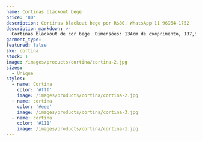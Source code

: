 ```yaml
---
name: Cortinas blackout bege
price: '80'
description: Cortinas blackout bege por R$80. WhatsApp 11 96964-1752
description_markdown: >-
  Cortinas blackout de cor bege. Dimensões: 134cm de comprimento, 137,5cm de largura.
garment_type:
featured: false
sku: cortina
stock: 1
image: /images/products/cortina/cortina-2.jpg
sizes:
  - Unique
styles:
  - name: Cortina
    color: '#fff'
    image: /images/products/cortina/cortina-2.jpg
  - name: cortina
    color: '#eee'
    image: /images/products/cortina/cortina-3.jpg
  - name: cortina
    color: '#111'
    image: /images/products/cortina/cortina-1.jpg
---
```

